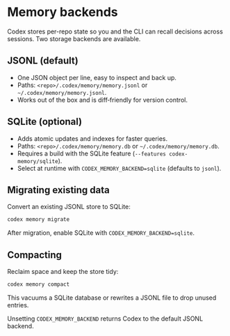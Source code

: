 # Memory backends

Codex stores per-repo state so you and the CLI can recall decisions across sessions. Two storage backends are available.

## JSONL (default)

- One JSON object per line, easy to inspect and back up.
- Paths: `<repo>/.codex/memory/memory.jsonl` or `~/.codex/memory/memory.jsonl`.
- Works out of the box and is diff‑friendly for version control.

## SQLite (optional)

- Adds atomic updates and indexes for faster queries.
- Paths: `<repo>/.codex/memory/memory.db` or `~/.codex/memory/memory.db`.
- Requires a build with the SQLite feature (`--features codex-memory/sqlite`).
- Select at runtime with `CODEX_MEMORY_BACKEND=sqlite` (defaults to `jsonl`).

## Migrating existing data

Convert an existing JSONL store to SQLite:

```bash
codex memory migrate
```

After migration, enable SQLite with `CODEX_MEMORY_BACKEND=sqlite`.

## Compacting

Reclaim space and keep the store tidy:

```bash
codex memory compact
```

This vacuums a SQLite database or rewrites a JSONL file to drop unused entries.

Unsetting `CODEX_MEMORY_BACKEND` returns Codex to the default JSONL backend.
